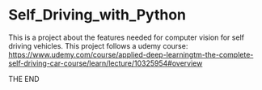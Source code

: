 # Self_Driving_with_Python

This is a project about the features needed for computer vision for self driving vehicles.
This project follows a udemy course: https://www.udemy.com/course/applied-deep-learningtm-the-complete-self-driving-car-course/learn/lecture/10325954#overview

THE END
